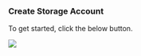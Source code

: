 ### Create Storage Account

To get started, click the below button.

<a target="_blank" id="deploy-to-azure" href="https://portal.azure.com/#create/Microsoft.Template/uri/https%3A%2F%2Fraw.githubusercontent.com%2Froalexan%2FSolutionArchitects%2Fmaster%2Ftechready%2Fdeploystorageaccount.json"><img src="http://azuredeploy.net/deploybutton.png"/></a>